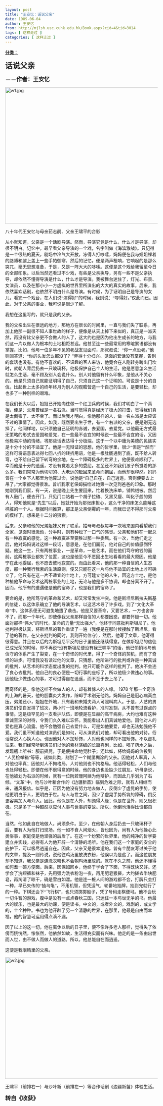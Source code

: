 ```yaml
---
layout: post
title: "王安忆：话说父亲"
date: 1989-06-04
author: 王安忆
from: http://mjlsh.usc.cuhk.edu.hk/Book.aspx?cid=4&tid=3014
tags: [ 这样走过 ]
categories: [ 这样走过 ]
---
```


<div style="margin: 15px 10px 10px 0px;">
 <div>
  <span id="ctl00_ContentPlaceHolder1_chapter1_SubjectLabel" style="font-weight:bold;text-decoration:underline;">
   分类：
  </span>
 </div>
 <!--[if gte mso 9]><xml>
 <o:OfficeDocumentSettings>
  <o:AllowPNG/>
 </o:OfficeDocumentSettings>
</xml><![endif]-->
 <!--[if gte mso 9]><xml>
 <w:WordDocument>
  <w:View>Normal</w:View>
  <w:Zoom>0</w:Zoom>
  <w:TrackMoves/>
  <w:TrackFormatting/>
  <w:PunctuationKerning/>
  <w:ValidateAgainstSchemas/>
  <w:SaveIfXMLInvalid>false</w:SaveIfXMLInvalid>
  <w:IgnoreMixedContent>false</w:IgnoreMixedContent>
  <w:AlwaysShowPlaceholderText>false</w:AlwaysShowPlaceholderText>
  <w:DoNotPromoteQF/>
  <w:LidThemeOther>EN-US</w:LidThemeOther>
  <w:LidThemeAsian>JA</w:LidThemeAsian>
  <w:LidThemeComplexScript>X-NONE</w:LidThemeComplexScript>
  <w:Compatibility>
   <w:BreakWrappedTables/>
   <w:SnapToGridInCell/>
   <w:WrapTextWithPunct/>
   <w:UseAsianBreakRules/>
   <w:DontGrowAutofit/>
   <w:SplitPgBreakAndParaMark/>
   <w:EnableOpenTypeKerning/>
   <w:DontFlipMirrorIndents/>
   <w:OverrideTableStyleHps/>
   <w:UseFELayout/>
  </w:Compatibility>
  <m:mathPr>
   <m:mathFont m:val="Cambria Math"/>
   <m:brkBin m:val="before"/>
   <m:brkBinSub m:val="&#45;-"/>
   <m:smallFrac m:val="off"/>
   <m:dispDef/>
   <m:lMargin m:val="0"/>
   <m:rMargin m:val="0"/>
   <m:defJc m:val="centerGroup"/>
   <m:wrapIndent m:val="1440"/>
   <m:intLim m:val="subSup"/>
   <m:naryLim m:val="undOvr"/>
  </m:mathPr></w:WordDocument>
</xml><![endif]-->
 <!--[if gte mso 9]><xml>
 <w:LatentStyles DefLockedState="false" DefUnhideWhenUsed="true"
  DefSemiHidden="true" DefQFormat="false" DefPriority="99"
  LatentStyleCount="276">
  <w:LsdException Locked="false" Priority="0" SemiHidden="false"
   UnhideWhenUsed="false" QFormat="true" Name="Normal"/>
  <w:LsdException Locked="false" Priority="9" SemiHidden="false"
   UnhideWhenUsed="false" QFormat="true" Name="heading 1"/>
  <w:LsdException Locked="false" Priority="9" QFormat="true" Name="heading 2"/>
  <w:LsdException Locked="false" Priority="9" QFormat="true" Name="heading 3"/>
  <w:LsdException Locked="false" Priority="9" QFormat="true" Name="heading 4"/>
  <w:LsdException Locked="false" Priority="9" QFormat="true" Name="heading 5"/>
  <w:LsdException Locked="false" Priority="9" QFormat="true" Name="heading 6"/>
  <w:LsdException Locked="false" Priority="9" QFormat="true" Name="heading 7"/>
  <w:LsdException Locked="false" Priority="9" QFormat="true" Name="heading 8"/>
  <w:LsdException Locked="false" Priority="9" QFormat="true" Name="heading 9"/>
  <w:LsdException Locked="false" Priority="39" Name="toc 1"/>
  <w:LsdException Locked="false" Priority="39" Name="toc 2"/>
  <w:LsdException Locked="false" Priority="39" Name="toc 3"/>
  <w:LsdException Locked="false" Priority="39" Name="toc 4"/>
  <w:LsdException Locked="false" Priority="39" Name="toc 5"/>
  <w:LsdException Locked="false" Priority="39" Name="toc 6"/>
  <w:LsdException Locked="false" Priority="39" Name="toc 7"/>
  <w:LsdException Locked="false" Priority="39" Name="toc 8"/>
  <w:LsdException Locked="false" Priority="39" Name="toc 9"/>
  <w:LsdException Locked="false" Priority="35" QFormat="true" Name="caption"/>
  <w:LsdException Locked="false" Priority="10" SemiHidden="false"
   UnhideWhenUsed="false" QFormat="true" Name="Title"/>
  <w:LsdException Locked="false" Priority="0" Name="Default Paragraph Font"/>
  <w:LsdException Locked="false" Priority="11" SemiHidden="false"
   UnhideWhenUsed="false" QFormat="true" Name="Subtitle"/>
  <w:LsdException Locked="false" Priority="22" SemiHidden="false"
   UnhideWhenUsed="false" QFormat="true" Name="Strong"/>
  <w:LsdException Locked="false" Priority="20" SemiHidden="false"
   UnhideWhenUsed="false" QFormat="true" Name="Emphasis"/>
  <w:LsdException Locked="false" Priority="59" SemiHidden="false"
   UnhideWhenUsed="false" Name="Table Grid"/>
  <w:LsdException Locked="false" UnhideWhenUsed="false" Name="Placeholder Text"/>
  <w:LsdException Locked="false" Priority="1" SemiHidden="false"
   UnhideWhenUsed="false" QFormat="true" Name="No Spacing"/>
  <w:LsdException Locked="false" Priority="60" SemiHidden="false"
   UnhideWhenUsed="false" Name="Light Shading"/>
  <w:LsdException Locked="false" Priority="61" SemiHidden="false"
   UnhideWhenUsed="false" Name="Light List"/>
  <w:LsdException Locked="false" Priority="62" SemiHidden="false"
   UnhideWhenUsed="false" Name="Light Grid"/>
  <w:LsdException Locked="false" Priority="63" SemiHidden="false"
   UnhideWhenUsed="false" Name="Medium Shading 1"/>
  <w:LsdException Locked="false" Priority="64" SemiHidden="false"
   UnhideWhenUsed="false" Name="Medium Shading 2"/>
  <w:LsdException Locked="false" Priority="65" SemiHidden="false"
   UnhideWhenUsed="false" Name="Medium List 1"/>
  <w:LsdException Locked="false" Priority="66" SemiHidden="false"
   UnhideWhenUsed="false" Name="Medium List 2"/>
  <w:LsdException Locked="false" Priority="67" SemiHidden="false"
   UnhideWhenUsed="false" Name="Medium Grid 1"/>
  <w:LsdException Locked="false" Priority="68" SemiHidden="false"
   UnhideWhenUsed="false" Name="Medium Grid 2"/>
  <w:LsdException Locked="false" Priority="69" SemiHidden="false"
   UnhideWhenUsed="false" Name="Medium Grid 3"/>
  <w:LsdException Locked="false" Priority="70" SemiHidden="false"
   UnhideWhenUsed="false" Name="Dark List"/>
  <w:LsdException Locked="false" Priority="71" SemiHidden="false"
   UnhideWhenUsed="false" Name="Colorful Shading"/>
  <w:LsdException Locked="false" Priority="72" SemiHidden="false"
   UnhideWhenUsed="false" Name="Colorful List"/>
  <w:LsdException Locked="false" Priority="73" SemiHidden="false"
   UnhideWhenUsed="false" Name="Colorful Grid"/>
  <w:LsdException Locked="false" Priority="60" SemiHidden="false"
   UnhideWhenUsed="false" Name="Light Shading Accent 1"/>
  <w:LsdException Locked="false" Priority="61" SemiHidden="false"
   UnhideWhenUsed="false" Name="Light List Accent 1"/>
  <w:LsdException Locked="false" Priority="62" SemiHidden="false"
   UnhideWhenUsed="false" Name="Light Grid Accent 1"/>
  <w:LsdException Locked="false" Priority="63" SemiHidden="false"
   UnhideWhenUsed="false" Name="Medium Shading 1 Accent 1"/>
  <w:LsdException Locked="false" Priority="64" SemiHidden="false"
   UnhideWhenUsed="false" Name="Medium Shading 2 Accent 1"/>
  <w:LsdException Locked="false" Priority="65" SemiHidden="false"
   UnhideWhenUsed="false" Name="Medium List 1 Accent 1"/>
  <w:LsdException Locked="false" UnhideWhenUsed="false" Name="Revision"/>
  <w:LsdException Locked="false" Priority="34" SemiHidden="false"
   UnhideWhenUsed="false" QFormat="true" Name="List Paragraph"/>
  <w:LsdException Locked="false" Priority="29" SemiHidden="false"
   UnhideWhenUsed="false" QFormat="true" Name="Quote"/>
  <w:LsdException Locked="false" Priority="30" SemiHidden="false"
   UnhideWhenUsed="false" QFormat="true" Name="Intense Quote"/>
  <w:LsdException Locked="false" Priority="66" SemiHidden="false"
   UnhideWhenUsed="false" Name="Medium List 2 Accent 1"/>
  <w:LsdException Locked="false" Priority="67" SemiHidden="false"
   UnhideWhenUsed="false" Name="Medium Grid 1 Accent 1"/>
  <w:LsdException Locked="false" Priority="68" SemiHidden="false"
   UnhideWhenUsed="false" Name="Medium Grid 2 Accent 1"/>
  <w:LsdException Locked="false" Priority="69" SemiHidden="false"
   UnhideWhenUsed="false" Name="Medium Grid 3 Accent 1"/>
  <w:LsdException Locked="false" Priority="70" SemiHidden="false"
   UnhideWhenUsed="false" Name="Dark List Accent 1"/>
  <w:LsdException Locked="false" Priority="71" SemiHidden="false"
   UnhideWhenUsed="false" Name="Colorful Shading Accent 1"/>
  <w:LsdException Locked="false" Priority="72" SemiHidden="false"
   UnhideWhenUsed="false" Name="Colorful List Accent 1"/>
  <w:LsdException Locked="false" Priority="73" SemiHidden="false"
   UnhideWhenUsed="false" Name="Colorful Grid Accent 1"/>
  <w:LsdException Locked="false" Priority="60" SemiHidden="false"
   UnhideWhenUsed="false" Name="Light Shading Accent 2"/>
  <w:LsdException Locked="false" Priority="61" SemiHidden="false"
   UnhideWhenUsed="false" Name="Light List Accent 2"/>
  <w:LsdException Locked="false" Priority="62" SemiHidden="false"
   UnhideWhenUsed="false" Name="Light Grid Accent 2"/>
  <w:LsdException Locked="false" Priority="63" SemiHidden="false"
   UnhideWhenUsed="false" Name="Medium Shading 1 Accent 2"/>
  <w:LsdException Locked="false" Priority="64" SemiHidden="false"
   UnhideWhenUsed="false" Name="Medium Shading 2 Accent 2"/>
  <w:LsdException Locked="false" Priority="65" SemiHidden="false"
   UnhideWhenUsed="false" Name="Medium List 1 Accent 2"/>
  <w:LsdException Locked="false" Priority="66" SemiHidden="false"
   UnhideWhenUsed="false" Name="Medium List 2 Accent 2"/>
  <w:LsdException Locked="false" Priority="67" SemiHidden="false"
   UnhideWhenUsed="false" Name="Medium Grid 1 Accent 2"/>
  <w:LsdException Locked="false" Priority="68" SemiHidden="false"
   UnhideWhenUsed="false" Name="Medium Grid 2 Accent 2"/>
  <w:LsdException Locked="false" Priority="69" SemiHidden="false"
   UnhideWhenUsed="false" Name="Medium Grid 3 Accent 2"/>
  <w:LsdException Locked="false" Priority="70" SemiHidden="false"
   UnhideWhenUsed="false" Name="Dark List Accent 2"/>
  <w:LsdException Locked="false" Priority="71" SemiHidden="false"
   UnhideWhenUsed="false" Name="Colorful Shading Accent 2"/>
  <w:LsdException Locked="false" Priority="72" SemiHidden="false"
   UnhideWhenUsed="false" Name="Colorful List Accent 2"/>
  <w:LsdException Locked="false" Priority="73" SemiHidden="false"
   UnhideWhenUsed="false" Name="Colorful Grid Accent 2"/>
  <w:LsdException Locked="false" Priority="60" SemiHidden="false"
   UnhideWhenUsed="false" Name="Light Shading Accent 3"/>
  <w:LsdException Locked="false" Priority="61" SemiHidden="false"
   UnhideWhenUsed="false" Name="Light List Accent 3"/>
  <w:LsdException Locked="false" Priority="62" SemiHidden="false"
   UnhideWhenUsed="false" Name="Light Grid Accent 3"/>
  <w:LsdException Locked="false" Priority="63" SemiHidden="false"
   UnhideWhenUsed="false" Name="Medium Shading 1 Accent 3"/>
  <w:LsdException Locked="false" Priority="64" SemiHidden="false"
   UnhideWhenUsed="false" Name="Medium Shading 2 Accent 3"/>
  <w:LsdException Locked="false" Priority="65" SemiHidden="false"
   UnhideWhenUsed="false" Name="Medium List 1 Accent 3"/>
  <w:LsdException Locked="false" Priority="66" SemiHidden="false"
   UnhideWhenUsed="false" Name="Medium List 2 Accent 3"/>
  <w:LsdException Locked="false" Priority="67" SemiHidden="false"
   UnhideWhenUsed="false" Name="Medium Grid 1 Accent 3"/>
  <w:LsdException Locked="false" Priority="68" SemiHidden="false"
   UnhideWhenUsed="false" Name="Medium Grid 2 Accent 3"/>
  <w:LsdException Locked="false" Priority="69" SemiHidden="false"
   UnhideWhenUsed="false" Name="Medium Grid 3 Accent 3"/>
  <w:LsdException Locked="false" Priority="70" SemiHidden="false"
   UnhideWhenUsed="false" Name="Dark List Accent 3"/>
  <w:LsdException Locked="false" Priority="71" SemiHidden="false"
   UnhideWhenUsed="false" Name="Colorful Shading Accent 3"/>
  <w:LsdException Locked="false" Priority="72" SemiHidden="false"
   UnhideWhenUsed="false" Name="Colorful List Accent 3"/>
  <w:LsdException Locked="false" Priority="73" SemiHidden="false"
   UnhideWhenUsed="false" Name="Colorful Grid Accent 3"/>
  <w:LsdException Locked="false" Priority="60" SemiHidden="false"
   UnhideWhenUsed="false" Name="Light Shading Accent 4"/>
  <w:LsdException Locked="false" Priority="61" SemiHidden="false"
   UnhideWhenUsed="false" Name="Light List Accent 4"/>
  <w:LsdException Locked="false" Priority="62" SemiHidden="false"
   UnhideWhenUsed="false" Name="Light Grid Accent 4"/>
  <w:LsdException Locked="false" Priority="63" SemiHidden="false"
   UnhideWhenUsed="false" Name="Medium Shading 1 Accent 4"/>
  <w:LsdException Locked="false" Priority="64" SemiHidden="false"
   UnhideWhenUsed="false" Name="Medium Shading 2 Accent 4"/>
  <w:LsdException Locked="false" Priority="65" SemiHidden="false"
   UnhideWhenUsed="false" Name="Medium List 1 Accent 4"/>
  <w:LsdException Locked="false" Priority="66" SemiHidden="false"
   UnhideWhenUsed="false" Name="Medium List 2 Accent 4"/>
  <w:LsdException Locked="false" Priority="67" SemiHidden="false"
   UnhideWhenUsed="false" Name="Medium Grid 1 Accent 4"/>
  <w:LsdException Locked="false" Priority="68" SemiHidden="false"
   UnhideWhenUsed="false" Name="Medium Grid 2 Accent 4"/>
  <w:LsdException Locked="false" Priority="69" SemiHidden="false"
   UnhideWhenUsed="false" Name="Medium Grid 3 Accent 4"/>
  <w:LsdException Locked="false" Priority="70" SemiHidden="false"
   UnhideWhenUsed="false" Name="Dark List Accent 4"/>
  <w:LsdException Locked="false" Priority="71" SemiHidden="false"
   UnhideWhenUsed="false" Name="Colorful Shading Accent 4"/>
  <w:LsdException Locked="false" Priority="72" SemiHidden="false"
   UnhideWhenUsed="false" Name="Colorful List Accent 4"/>
  <w:LsdException Locked="false" Priority="73" SemiHidden="false"
   UnhideWhenUsed="false" Name="Colorful Grid Accent 4"/>
  <w:LsdException Locked="false" Priority="60" SemiHidden="false"
   UnhideWhenUsed="false" Name="Light Shading Accent 5"/>
  <w:LsdException Locked="false" Priority="61" SemiHidden="false"
   UnhideWhenUsed="false" Name="Light List Accent 5"/>
  <w:LsdException Locked="false" Priority="62" SemiHidden="false"
   UnhideWhenUsed="false" Name="Light Grid Accent 5"/>
  <w:LsdException Locked="false" Priority="63" SemiHidden="false"
   UnhideWhenUsed="false" Name="Medium Shading 1 Accent 5"/>
  <w:LsdException Locked="false" Priority="64" SemiHidden="false"
   UnhideWhenUsed="false" Name="Medium Shading 2 Accent 5"/>
  <w:LsdException Locked="false" Priority="65" SemiHidden="false"
   UnhideWhenUsed="false" Name="Medium List 1 Accent 5"/>
  <w:LsdException Locked="false" Priority="66" SemiHidden="false"
   UnhideWhenUsed="false" Name="Medium List 2 Accent 5"/>
  <w:LsdException Locked="false" Priority="67" SemiHidden="false"
   UnhideWhenUsed="false" Name="Medium Grid 1 Accent 5"/>
  <w:LsdException Locked="false" Priority="68" SemiHidden="false"
   UnhideWhenUsed="false" Name="Medium Grid 2 Accent 5"/>
  <w:LsdException Locked="false" Priority="69" SemiHidden="false"
   UnhideWhenUsed="false" Name="Medium Grid 3 Accent 5"/>
  <w:LsdException Locked="false" Priority="70" SemiHidden="false"
   UnhideWhenUsed="false" Name="Dark List Accent 5"/>
  <w:LsdException Locked="false" Priority="71" SemiHidden="false"
   UnhideWhenUsed="false" Name="Colorful Shading Accent 5"/>
  <w:LsdException Locked="false" Priority="72" SemiHidden="false"
   UnhideWhenUsed="false" Name="Colorful List Accent 5"/>
  <w:LsdException Locked="false" Priority="73" SemiHidden="false"
   UnhideWhenUsed="false" Name="Colorful Grid Accent 5"/>
  <w:LsdException Locked="false" Priority="60" SemiHidden="false"
   UnhideWhenUsed="false" Name="Light Shading Accent 6"/>
  <w:LsdException Locked="false" Priority="61" SemiHidden="false"
   UnhideWhenUsed="false" Name="Light List Accent 6"/>
  <w:LsdException Locked="false" Priority="62" SemiHidden="false"
   UnhideWhenUsed="false" Name="Light Grid Accent 6"/>
  <w:LsdException Locked="false" Priority="63" SemiHidden="false"
   UnhideWhenUsed="false" Name="Medium Shading 1 Accent 6"/>
  <w:LsdException Locked="false" Priority="64" SemiHidden="false"
   UnhideWhenUsed="false" Name="Medium Shading 2 Accent 6"/>
  <w:LsdException Locked="false" Priority="65" SemiHidden="false"
   UnhideWhenUsed="false" Name="Medium List 1 Accent 6"/>
  <w:LsdException Locked="false" Priority="66" SemiHidden="false"
   UnhideWhenUsed="false" Name="Medium List 2 Accent 6"/>
  <w:LsdException Locked="false" Priority="67" SemiHidden="false"
   UnhideWhenUsed="false" Name="Medium Grid 1 Accent 6"/>
  <w:LsdException Locked="false" Priority="68" SemiHidden="false"
   UnhideWhenUsed="false" Name="Medium Grid 2 Accent 6"/>
  <w:LsdException Locked="false" Priority="69" SemiHidden="false"
   UnhideWhenUsed="false" Name="Medium Grid 3 Accent 6"/>
  <w:LsdException Locked="false" Priority="70" SemiHidden="false"
   UnhideWhenUsed="false" Name="Dark List Accent 6"/>
  <w:LsdException Locked="false" Priority="71" SemiHidden="false"
   UnhideWhenUsed="false" Name="Colorful Shading Accent 6"/>
  <w:LsdException Locked="false" Priority="72" SemiHidden="false"
   UnhideWhenUsed="false" Name="Colorful List Accent 6"/>
  <w:LsdException Locked="false" Priority="73" SemiHidden="false"
   UnhideWhenUsed="false" Name="Colorful Grid Accent 6"/>
  <w:LsdException Locked="false" Priority="19" SemiHidden="false"
   UnhideWhenUsed="false" QFormat="true" Name="Subtle Emphasis"/>
  <w:LsdException Locked="false" Priority="21" SemiHidden="false"
   UnhideWhenUsed="false" QFormat="true" Name="Intense Emphasis"/>
  <w:LsdException Locked="false" Priority="31" SemiHidden="false"
   UnhideWhenUsed="false" QFormat="true" Name="Subtle Reference"/>
  <w:LsdException Locked="false" Priority="32" SemiHidden="false"
   UnhideWhenUsed="false" QFormat="true" Name="Intense Reference"/>
  <w:LsdException Locked="false" Priority="33" SemiHidden="false"
   UnhideWhenUsed="false" QFormat="true" Name="Book Title"/>
  <w:LsdException Locked="false" Priority="37" Name="Bibliography"/>
  <w:LsdException Locked="false" Priority="39" QFormat="true" Name="TOC Heading"/>
 </w:LatentStyles>
</xml><![endif]-->
 <!--[if gte mso 10]>
<style>
 /* Style Definitions */
table.MsoNormalTable
	{mso-style-name:"Table Normal";
	mso-tstyle-rowband-size:0;
	mso-tstyle-colband-size:0;
	mso-style-noshow:yes;
	mso-style-priority:99;
	mso-style-parent:"";
	mso-padding-alt:0in 5.4pt 0in 5.4pt;
	mso-para-margin:0in;
	mso-para-margin-bottom:.0001pt;
	mso-pagination:widow-orphan;
	font-size:10.0pt;
	font-family:"Times New Roman";}
</style>
<![endif]-->
 <!--StartFragment-->
 <p class="MsoNormal">
  <o:p>
   <b>
    <font size="4">
    </font>
   </b>
  </o:p>
 </p>
 <p class="MsoNormal">
  <b>
   <span lang="ZH-CN" style="font-family: 宋体;">
    <font size="5">
     话说父亲
    </font>
   </span>
   <font size="4">
    <o:p>
    </o:p>
   </font>
  </b>
 </p>
 <p class="MsoNormal">
  <span lang="ZH-CN" style='font-family:宋体;mso-ascii-font-family:
"Times New Roman"'>
   <b>
    <font size="4">
     －－作者：王安忆
    </font>
   </b>
  </span>
  <o:p>
  </o:p>
 </p>
 <p class="MsoNormal">
  <o:p>
  </o:p>
 </p>
 <p class="MsoNormal">
  <img alt="w1.jpg" border="0" height="441" src="http://mjlsh.usc.cuhk.edu.hk/medias/contents/3014/w1.jpg" width="590"/>
  <o:p>
  </o:p>
 </p>
 <p class="MsoNormal">
  <span lang="ZH-CN" style='font-family:宋体;mso-ascii-font-family:
"Times New Roman"'>
   八十年代王安忆与母亲茹志鹃、父亲王啸平的合影
  </span>
  <o:p>
  </o:p>
 </p>
 <p class="MsoNormal">
  <span lang="ZH-CN" style='font-family:宋体;mso-ascii-font-family:
"Times New Roman"'>
   从小就知道，父亲是一个话剧导演。然而，导演究竟是什么，什么才是导演，却很不明白。记忆中，最早看父亲导演的一个戏，名字叫做《海滨激战》。只记得是一个很热的夏天，剧场中冷气大开放，冻得人打哆嗦，妈妈便在我与姐姐裸着的胳膊和腿上盖上一些手帕御寒，然后的记忆，便是两声枪响，它响起的是那么突兀，毫无思想准备，于是，又是一阵大大的哆嗦。这便是这个戏给我留至今日的全部印象。以后当然还看过不少戏，有些是父亲执导，另有一些不是父亲执导，却依然不懂得导演是什么，什么才是导演。我被舞台迷住了，灯光、布景、女演员，以及在那小小一方虚拟的世界里所演出的大大的真实的故事。后来，我依然喜欢话剧，也依然不明白什么是导演。有时候，为了证明自己是导演的女儿，看完一个戏台，在人们说“演得好”的时候，我则说：“导得好。”仅此而已。因此，对于父亲的事业，我可说是很少了解。
  </span>
  <o:p>
  </o:p>
 </p>
 <p class="MsoNormal">
  <span lang="ZH-CN" style='font-family:宋体;mso-ascii-font-family:
"Times New Roman"'>
   我想在这里写的，就只是我的父亲。
  </span>
  <o:p>
  </o:p>
 </p>
 <p class="MsoNormal">
  <span lang="ZH-CN" style='font-family:宋体;mso-ascii-font-family:
"Times New Roman"'>
   我的父亲出生在很远的地方，那地方在很长的时间里，一直与我们失了联系，再加上他那一副很不知人事世故的样子，便像是从天上掉下来似的，真正是一派天然，再没有比父亲更不会做人的人了，这大约也是因为他出生成长的地方，与我们这一片以做人为根本的土地相距甚远。他甚至连一些最常用的寒暄絮语都没有掌握，比如，他与一位多年不见的老战友见面时，那叔叔说：“你一点没老。”他则回答道：“你的头发怎么都没了？”弄得十分扫兴。见面的套话没有掌握，告别的套话也没有。有他不喜欢的、不识趣的客人来访，他竟会在人刚转身跨出门坎时，就朝人背后扔去一只玻璃杯。他极保护自己个人的生活，他是愿意怎么生活就怎么生活，毫不顾及别人会说什么。别人对他留有什么印象，是他从不关心的。他是只须自己就能证明得了自己，只须自己这一个证明的。可说是十分的自信。比起世上太多的终年终月为别人的观瞻营造一个自己的生活，是要轻松，却也多了一种别样的艰难。
  </span>
  <o:p>
  </o:p>
 </p>
 <p class="MsoNormal">
  <span lang="ZH-CN" style='font-family:宋体;mso-ascii-font-family:
"Times New Roman"'>
   在我们长大以后，姐姐已开始向往做一个红卫兵的时候，我们才明白了一个真相，便是：父亲曾经是一名右派。当时觉得真是经历了极大的打击，觉得我们真是太倒霉了、太不幸了。而以后我才明白，像他那样的人，做一名右派是太应该不过的事情了。因此，如我，既然要出生于世，有一个右派的父亲，便是别无选择了。他同样地，以只须他自己证明的赤诚，去爱国，去爱党。以他最无方式最无策略的形式去爱国和爱党，在一些最不合宜的时候说一些最不合宜的话，又因他极易冲动的情绪，将那些话表达得十分极端。这于一个以中庸为美德的民族实是十分十分的不适宜了。他是一无辩证的思想，他的哲学里，很少“但是”“然而”这样可将语意表达得七回八折的转折用语，他是一根肚肠通到了底，既不给人转弯，也不给自己留下转弯的余地。在一个障碍极多的世界上，他便很难顺利了。幸而他是十分的逍遥，才没有觉着太多的委屈，甚至还不如我们孩子所觉着的那么多。我们常常为他切切的、大老远的赶回来革命而抱屈，而他却很释然。妈妈曾在一个乡下人那里为他算过命，说他是“自己自在，自己逍遥，否则便要去上吊了。”大家都觉得很准。曾听我家老保姆描绘过她第一次见到爸爸的印象。那时她刚到我们家，有一天，说是晚上先生要回来，忙着换洗床单，铺鸭绒被。然后有人敲门，便去开门，只见门口站着一个胡子拉碴、又黑又瘦、叫化子般的男人，得知他就是“先生”以后，她就开始为那张床担心，这么干净的床怎么能睡这样脏的一个人。根据时间推算，那正是父亲倒霉的一年，而我已记不得那时父亲的模样了。想来是十二分的狼狈。
  </span>
  <o:p>
  </o:p>
 </p>
 <p class="MsoNormal">
  <span lang="ZH-CN" style='font-family:宋体;mso-ascii-font-family:
"Times New Roman"'>
   后来，父亲和他的兄弟姐妹又有了联系，姑母与叔叔每年一次地来国内看望我们全家，见面时很激动，分手时，则有种松了一口气的感觉。父亲和他们在一起总有一种寂寞的感觉，这一种寂寞甚至要胜过那一种委屈。有一次，当他们走之后，他对妈妈说过这样一段话，意思是，在他们面前，他对自己的价值感到怀疑。他这一生，只有两桩事业，一是革命，一是艺术，而在他们笃守的钱的面前，这两桩事业都失了位置，这也是他至今不愿回出生地看看的最大原因。他是宁在此地委屈，也不愿去彼地寂寞的。而由此看来，他的那一种自信的人生态度，那一种我行我素的生活原则，便又只能在这一片与他不适宜的土地上才可确立了。他只有在这一片不适宜的土地上，方可建立他的人生，因这方土地，是他种植他革命与艺术这两桩事业的土地，无论与他是多不协调，却也分离不开了。因而，他所有的遭遇便是他的宿命了，也是我们的宿命了。
  </span>
  <o:p>
  </o:p>
 </p>
 <p class="MsoNormal">
  <span lang="ZH-CN" style='font-family:宋体;mso-ascii-font-family:
"Times New Roman"'>
   要命的是，他所笃守的革命和艺术，却又常常发生冲突。他是斯坦尼斯拉夫斯基的信徒，以这体系确立了他的导演艺术，以这艺术导了许多戏。到了“文化大革命”中，这体系便无可避免地遭了袭击。他是又要革命，又要艺术，一方也舍弃不了。而那一个年代，即使像我父亲那样自信的人都要困惑，都要怀疑一切。他面对那样“伟大”的时代，革命的力量“无比强大”，他终于同意批判斯坦尼了。他批判得极认真，将斯坦尼的著作重读了一遍（我便是在那时候接触了斯坦尼，看了他的著作，在父亲批判的同时，我则开始信守），然后，他写了文章，他写得很得意。并且在以后的为斯坦尼平反的日子里他还继续得意。在做斯坦尼的信徒已成光荣的时候，却不再说“没有斯坦尼便没有我王啸平”的话，他已悄悄地与他信守的体系产生了裂变，在一个奇怪的时代里，得了一个奇怪的契机，而有了奇怪的进步。可惜我没有读过他的文章，只猜想，他所进行的批判或许是一种真诚的批判，从艺术的科学态度出发的批判。他只可能作这样的批判了。他决不会违了良心去批判。他自己的良心便是一切行事的座标了，所以他极少做违心的事。因他极少做违心的事，才可过得自在逍遥，而不至于去上吊了。
  </span>
  <o:p>
  </o:p>
 </p>
 <p class="MsoNormal">
  <span lang="ZH-CN" style='font-family:宋体;mso-ascii-font-family:
"Times New Roman"'>
   而奇怪的是，像他这样不会做人的人，却有着惊人的人缘。
  </span>
  1978
  <span lang="ZH-CN" style='font-family:宋体;mso-ascii-font-family:"Times New Roman"'>
   年那一个奇热的上海的暑天，他的胆囊炎大发作，除却手术别无他路。妈妈自己是冠心病高血压，弟弟还小，姐姐在外地，只有我和未婚夫两人可照料病人。于是，人艺的男演员们便自发排了班次，两小时一班地轮流看护，准时准刻，从不曾有过误点的事情。这是极罕见的一支看护队伍，即便是在显赫的高干病房，大约也难有这种挚诚至深的对待，令我们久久难以忘怀。我能看出人们真诚地爱他。因他对人的爱也是真心流露。他不会勉强自己去爱什么，可是如他要爱，却也无法勉强他不爱。我们虽不知道他对演员们是如何，可从演员们对他，却可看出他的对待。俗话常说人心换人心。也因他对人不加矫饰，人对他也同样的不加矫饰。不以虚礼往来。我们经常听到演员们以他的素材演编的长篇喜剧，比如，喝了药水之后，发现瓶上所书：服前摇晃，于是便拼命地晃肚子；还比如，将给妈妈的信投到“人民检举箱”等等，诸如此类，刻划了一个糊里糊涂的父亲。因他对人率真，人对他也率真；因他对人不拘格局，人对他则也不拘格局。他活得轻松，人们与他也处得轻松。即便在他不很得意的时候，他的身边也没缺少过朋友。听母亲说，在他被划为右派的时候，就有一位阮若珊阿姨为他辩护，而因此几乎划为了右倾。“文革”中，他与沙叶新合作的《边疆新苗》临到危难之际，就有人相继而来，通风报信。似乎是，正因为他没有努力地去做人，反倒少了虚晃的手势，使他更明白于人，更明白于世。与人与世之间，因少了虚晃手势所筑的障碍，倒反更容易加入与介入。因此，他似是在人外，却颇得人缘；似是在世外，则又很积极。只是多了一种超然以应付人事与世事的变故。所以，他倒也活得比谁都自在。
  </span>
  <o:p>
  </o:p>
 </p>
 <p class="MsoNormal">
  <span lang="ZH-CN" style='font-family:宋体;mso-ascii-font-family:
"Times New Roman"'>
   当然，他如此自在地做人，尚须条件。至少，在他朝人身后扔去一只玻璃杯子后，要有人为他打扫现场。他一如不食人间烟火，皆也因为，尚有人为他操心此类俗事，家庭便是他坚强的后盾了。在这一个纷繁的世界里，他的纯净的哲学要建立并实践，必得有人为他开辟一个清静的场所。他在我们这一个家庭的安全的庇护下，可以极尽逍遥自在。因此，父亲又是很幸运的。曾有个朋友写过关于他的文章，提及一则传说，说他往鸡汤里放洗衣粉，他误以为是盐了。而这位朋友却不知道，我父亲是连洗衣粉也不会朝鸡汤里放的。就在不久之前，他还不懂得如何煮一碗方便面。后来，因保姆回乡，他终于学会了下面，下得既快又好。还学会了洗短裤和袜子，先用强力洗衣粉泡一夜，再用肥皂狠搓，大约搓去半块肥皂，再淘清了晾干，确是雪白如漂。他是连一桩人间的游戏都不会，打牌只会打一种，早已失传的“抽乌龟”，不用机智，但凭运气，轮番地抽牌，抽到完就行了的一种。下棋还会下“飞行棋”，也只须掷掷骰子，凭了号码走棋便可。他不会玩一切斗智的游戏，腹中是没有一点点春秋三国，只迷住一本与世无争的书。他最大的娱乐，也是最大的功课，便是读书，中文的，或者外文的，戏剧的，或文学的，个个种种。书也为他开辟了另一个清静的世界，在那里，他最是自由而幸福，他的智慧可运用得点滴不漏。
  </span>
  <o:p>
  </o:p>
 </p>
 <p class="MsoNormal">
  <span lang="ZH-CN" style='font-family:宋体;mso-ascii-font-family:
"Times New Roman"'>
   因了以上的这一切，他在离休以后的日子里，便不像许多老人那样，觉得失了依傍而恍恍然，怅怅然，他依然如故，生活得充实而有兴味。他走的是一条由出世而入世，由不做人而做人的道路，所以，他总能自在而逍遥。
  </span>
  <o:p>
  </o:p>
 </p>
 <p class="MsoNormal">
  <span lang="ZH-CN" style='font-family:宋体;mso-ascii-font-family:
"Times New Roman"'>
   这便是我眼睛里的父亲。
  </span>
  <o:p>
  </o:p>
 </p>
 <p class="MsoNormal">
  <img alt="w2.jpg" border="0" height="393" src="http://mjlsh.usc.cuhk.edu.hk/medias/contents/3014/w2.jpg" width="590"/>
  <o:p>
  </o:p>
 </p>
 <p class="MsoNormal">
  <span lang="ZH-CN" style='font-family:宋体;mso-ascii-font-family:
"Times New Roman"'>
   王啸平（前排右一）与沙叶新（前排左一）等合作话剧《边疆新苗》体验生活。
  </span>
  <o:p>
  </o:p>
 </p>
 <p class="MsoNormal">
  <o:p>
  </o:p>
 </p>
 <p class="MsoNormal">
  <span lang="ZH-CN" style='font-family:宋体;mso-ascii-font-family:
"Times New Roman"'>
   <font size="4">
    <b>
     转自《收获》
    </b>
   </font>
  </span>
  <o:p>
  </o:p>
 </p>
 <!--EndFragment-->
</div>

